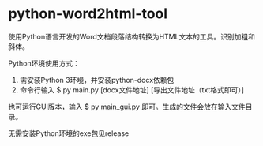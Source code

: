 # python-word2html-tool
 使用Python语言开发的Word文档段落结构转换为HTML文本的工具。识别加粗和斜体。

Python环境使用方式：

1. 需安装Python 3环境，并安装python-docx依赖包
2. 命令行输入 $ py main.py [docx文件地址] [导出文件地址（txt格式即可）]

也可运行GUI版本，输入 $ py main_gui.py 即可。生成的文件会放在输入文件目录。

无需安装Python环境的exe包见release

